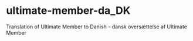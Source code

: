 # ultimate-member-da_DK
Translation of Ultimate Member to Danish - dansk oversættelse af Ultimate Member 
